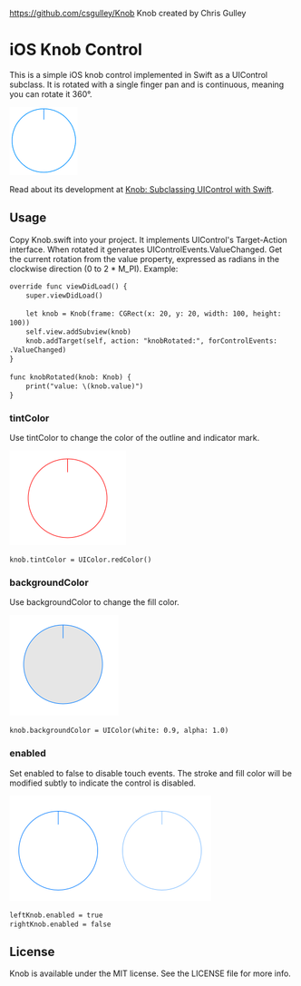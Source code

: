 https://github.com/csgulley/Knob
Knob created by Chris Gulley

# iOS Knob Control
This is a simple iOS knob control implemented in Swift as a UIControl subclass. It is rotated with a single finger pan and is continuous, meaning you can rotate it 360°.

![Knob Illustration](Knob/knob.png)

Read about its development at [Knob: Subclassing UIControl with Swift](http://iosdevstuff.blogspot.com/2015/09/knob-subclassing-uicontrol-with-swift.html).

## Usage

Copy Knob.swift into your project. It implements UIControl's Target-Action interface. When rotated it generates UIControlEvents.ValueChanged. Get the current rotation from the value property, expressed as radians in the clockwise direction (0 to 2 * M_PI). Example:

```
override func viewDidLoad() {
    super.viewDidLoad()
        
    let knob = Knob(frame: CGRect(x: 20, y: 20, width: 100, height: 100))
    self.view.addSubview(knob)
    knob.addTarget(self, action: "knobRotated:", forControlEvents: .ValueChanged)
}

func knobRotated(knob: Knob) {
    print("value: \(knob.value)")
}
```
### tintColor
Use tintColor to change the color of the outline and indicator mark.

![Knob with red tintColor](Knob/red_knob.png)

```
knob.tintColor = UIColor.redColor()
```
### backgroundColor
Use backgroundColor to change the fill color.

![Knob with gray backgroundColor](Knob/gray_knob.png)
```
knob.backgroundColor = UIColor(white: 0.9, alpha: 1.0)
```
### enabled
Set enabled to false to disable touch events. The stroke and fill color will be modified subtly to indicate the control is disabled.

![Disabled knob](Knob/disabled_knob.png)
```
leftKnob.enabled = true
rightKnob.enabled = false
```
## License

Knob is available under the MIT license. See the LICENSE file for more info.
